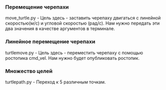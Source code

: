 

### Перемещение черепахи
move_turtle.py - Цель здесь - заставить черепаху двигаться с линейной скоростью(м/с) и угловой скоростью (рад/с). Нам нужно передать эти два значения в качестве аргументов в терминале.

### Линейное перемещение черепахи
turtlemove.py - Цель здесь - переместить черепаху с помощью ростопика cmd_vel. Нам нужно будет опубликовать ростопик.

### Множество целей
turtlepath.py - Переход к 5 различным точкам. 